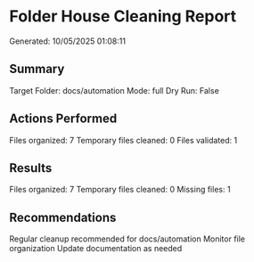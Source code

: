 ﻿# Folder House Cleaning Report
Generated: 10/05/2025 01:08:11

## Summary
Target Folder: docs/automation
Mode: full
Dry Run: False

## Actions Performed
Files organized: 7
Temporary files cleaned: 0
Files validated: 1

## Results
Files organized: 7
Temporary files cleaned: 0
Missing files: 1

## Recommendations
Regular cleanup recommended for docs/automation
Monitor file organization
Update documentation as needed

